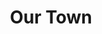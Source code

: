 ---
title: Our Town
year: 1965
opening_date: 1965-02-19
closing_date: 1965-02-27
layout: productions
featured_image: 
image_caption:
image_credit:
playbill:
category:
Theatre: Theatre Jacksonville
Venue: Little Theatre
cast:
  Stage Manager (role): Reed Gardner
  Dr. Gibbs: Bill Gibbs
  Joe Crowell: Jon Goodman
  Howie Newsome: Gene Moore
  Mrs. Gibbs: Judith Jett
  Mrs. Webb: Gretchen Hannon
  George Gibbs: John Lindstrom
  Rebecca Gibbs: Pamela Nearhoof
  Wally Webb: Jet Thompson
  Emily Webb: Ronnie Rosebaum
  Professor Willard: Emanuel Ehrlick
  Mr. Webb: Charles Brock
  Simon Stimson: Robert Agnew
  Mrs. Soames: Pat Beckford
  Constable Warren: Harold Nearhoof
  Si Crowell: Danny Goodman
  Baseball Player:
    - Elliot Baker
    - Jim Beckford
  Joe Stoddard: Jack Atkinson
  Assistant Stage Manager (role):
    - Gene Moore
    - Harold Nearhoof
  Townsperson:
    - Mureil Nearhoof
    - Doris Thornhill
    - Bambi Bowen
    - Thelma Baker
    - Annetta James
    - James Aust
    - Elliot Baker
    - Jim Beckford
    - William Aust
crew:
  Director: George Ballis
  Production Designer: Larry Riddle
  Costume Designer: Ruth Coleman
  Lighting Designer: Chase Ambler
  Stage Manager:
    - Ellen Black
    - Carolyn Lieder
  Lighting: Peggy Miller
  Costumes:
    - Mary Frances Thornhill
    - Louisa McDermott
    - Walter Russell Sargent
    - Marguerite Ellingham
  Make-up:
    - Bunni Thornhill
    - Anita James
    - Peter Kingston
    - Marshall Grauer
    - Annette Grauer
  Properties:
    - Beverly Fink
    - A. Ira Fink
  Set Crew:
    - Tim McManus
    - Bob Agnew
    - Dixie Cohen
    - Al Pinan
    - Frank Berman
  Sound: Dottie Wells
  Program Design: Richard Lyons
orchestra:
external_links:
---